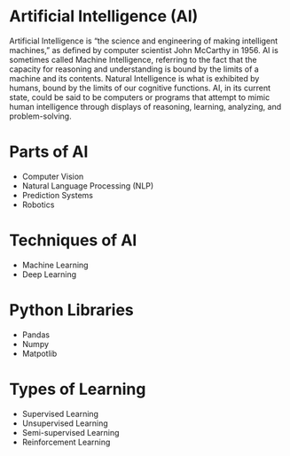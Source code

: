 # Artificial Intelligence (AI)

Artificial Intelligence is “the science and engineering of making intelligent machines,” as defined by computer scientist John McCarthy in 1956.
AI is sometimes called Machine Intelligence, referring to the fact that the capacity for reasoning and understanding is bound by the limits of a machine and its contents. 
Natural Intelligence is what is exhibited by humans, bound by the limits of our cognitive functions.
AI, in its current state, could be said to be computers or programs that attempt to mimic human intelligence through displays of reasoning, learning, analyzing, and problem-solving.

# Parts of AI
- Computer Vision
- Natural Language Processing (NLP)
- Prediction Systems
- Robotics
 
# Techniques of AI
- Machine Learning
- Deep Learning

# Python Libraries 
- Pandas
- Numpy
- Matpotlib

# Types of Learning
- Supervised Learning
- Unsupervised Learning
- Semi-supervised Learning
- Reinforcement Learning
 
